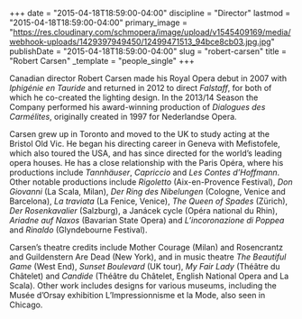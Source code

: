 +++
date = "2015-04-18T18:59:00-04:00"
discipline = "Director"
lastmod = "2015-04-18T18:59:00-04:00"
primary_image = "https://res.cloudinary.com/schmopera/image/upload/v1545409169/media/webhook-uploads/1429397949450/12499471513_94bce8cb03.jpg.jpg"
publishDate = "2015-04-18T18:59:00-04:00"
slug = "robert-carsen"
title = "Robert Carsen"
_template = "people_single"
+++

Canadian director Robert Carsen made his Royal Opera debut in 2007 with *Iphigénie en Tauride* and returned in 2012 to direct *Falstaff*, for both of which he co-created the lighting design. In the 2013/14 Season the Company performed his award-winning production of *Dialogues des Carmélites*, originally created in 1997 for Nederlandse Opera.

Carsen grew up in Toronto and moved to the UK to study acting at the Bristol Old Vic. He began his directing career in Geneva with Mefistofele, which also toured the USA, and has since directed for the world’s leading opera houses. He has a close relationship with the Paris Opéra, where his productions include *Tannhäuser*, *Capriccio* and *Les Contes d’Hoffmann*. Other notable productions include *Rigoletto* (Aix-en-Provence Festival), *Don Giovanni* (La Scala, Milan), *Der Ring des Nibelungen* (Cologne, Venice and Barcelona), *La traviata* (La Fenice, Venice), *The Queen of Spades* (Zürich), *Der Rosenkavalier* (Salzburg), a Janácek cycle (Opéra national du Rhin), *Ariadne auf Naxos* (Bavarian State Opera) and *L’incoronazione di Poppea* and *Rinaldo* (Glyndebourne Festival).

Carsen’s theatre credits include Mother Courage (Milan) and Rosencrantz and Guildenstern Are Dead (New York), and in music theatre *The Beautiful Game* (West End), *Sunset Boulevard* (UK tour), *My Fair Lady* (Théâtre du Châtelet) and *Candide* (Théâtre du Châtelet, English National Opera and La Scala). Other work includes designs for various museums, including the Musée d’Orsay exhibition L’Impressionnisme et la Mode, also seen in Chicago.

